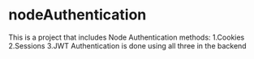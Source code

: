 # nodeAuthentication
This is a project that includes Node Authentication methods: 1.Cookies 2.Sessions 3.JWT
Authentication is done using all three in the backend
